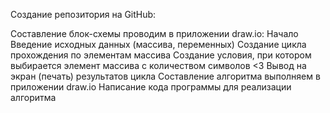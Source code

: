 Создание репозитория на GitHub:

Составление блок-схемы проводим в приложении draw.io:
Начало
Введение исходных данных (массива, переменных)
Создание цикла прохождения по элементам массива
Создание условия, при котором выбирается элемент массива с количеством символов <3
Вывод на экран (печать) результатов цикла
Составление алгоритма выполняем в приложении draw.io
Написание кода программы для реализации алгоритма


